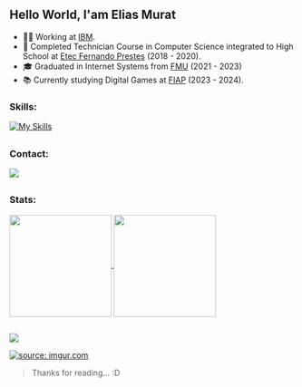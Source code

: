 ## Hello World, I'am Elias Murat
- 👨‍💻 Working at <a href="https://www.ibm.com/br-pt" target="_blank" rel="nofollow">IBM</a>.
- 🐊 Completed Technician Course in Computer Science integrated to High School at <a href="https://www.etecfernandoprestes.com.br/" target="_blank" rel="nofollow">Etec Fernando Prestes</a> (2018 - 2020).
- 🎓 Graduated in Internet Systems from <a href="https://portal.fmu.br/" target="_blank" rel="nofollow">FMU</a> (2021 - 2023)
- 📚 Currently studying Digital Games at <a href="https://fiap.com.br/" target="_blank" rel="nofollow">FIAP</a> (2023 - 2024).

### Skills:
[![My Skills](https://skillicons.dev/icons?i=c,cpp,java,postgres,mongodb,neovim,angular,flutter,linux,docker,kubernetes,jenkins&perline=6)](https://skillicons.dev)

##

### Contact:
<div> 
  <a href="https://www.linkedin.com/in/eliascmurat" target="_blank" rel="nofollow">
    <img src="https://img.shields.io/badge/LinkedIn-a4161a?style=for-the-badge&logo=linkedin&logoColor=white" target="_blank">
  </a>
</div>

##

### Stats:
<a href="https://github.com/eliascmurat">
  <img 
    height="180em" 
    align="center" 
    src="https://github-readme-stats.vercel.app/api?username=eliascmurat&include_all_commits=true&count_private=true&title_color=a4161a&text_color=DBDBDB&border_color=a4161a&bg_color=111111"/>
</a>
<a href="https://github.com/eliascmurat">
  <img height="180em" align="center" src="https://github-readme-stats.vercel.app/api/top-langs/?username=eliascmurat&hide=assembly,pascal,pawn,makefile&layout=compact&langs_count=6&title_color=a4161a&text_color=DBDBDB&border_color=a4161a&bg_color=111111" />
</a>

##
![](https://komarev.com/ghpvc/?username=eliascmurat&label=👁️&color=151515)

<a href="https://imgur.com/NmFwvJV"><img src="https://i.imgur.com/NmFwvJV.gif" title="source: imgur.com" /></a>

> Thanks for reading... :D

##
